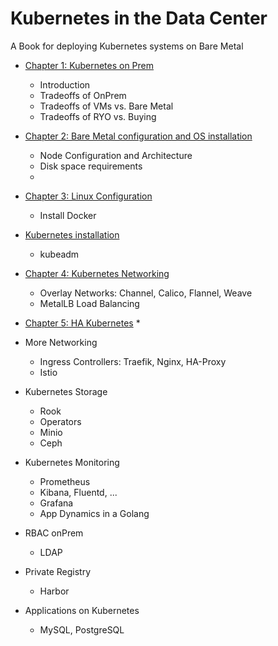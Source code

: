 # Kubernetes in the Data Center

A Book for deploying Kubernetes systems on Bare Metal

* [Chapter 1: Kubernetes on Prem](chapters/01-onprem.md)
	* Introduction
	* Tradeoffs of OnPrem
	* Tradeoffs of VMs vs. Bare Metal
	* Tradeoffs of RYO vs. Buying
* [Chapter 2: Bare Metal configuration and OS installation](chapters/02-bminstall.md)
	* Node Configuration and Architecture
	* Disk space requirements
	* 
* [Chapter 3: Linux Configuration](chapters/03-LinuxConfig.md)
	* Install Docker
* [Kubernetes installation](chapters/04-KubernetesInstallation.md)
	* kubeadm
* [Chapter 4: Kubernetes Networking](chapters/05-networking.md)
	* Overlay Networks: Channel, Calico, Flannel, Weave
	* MetalLB Load Balancing

* [Chapter 5: HA Kubernetes](chapters/05-hakubernetes)
	* 

* More Networking
	* Ingress Controllers: Traefik, Nginx, HA-Proxy
	* Istio
* Kubernetes Storage
	* Rook
	* Operators
	* Minio
	* Ceph
* Kubernetes Monitoring
	* Prometheus
	* Kibana, Fluentd, ...
	* Grafana
	* App Dynamics in a Golang
* RBAC onPrem
	* LDAP
* Private Registry
	* Harbor
* Applications on Kubernetes
	* MySQL, PostgreSQL
